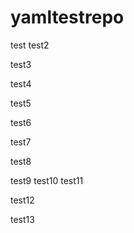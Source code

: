 # yamltestrepo
test
test2

test3

test4

test5
 
test6

test7

test8

test9
test10
test11

test12

test13
